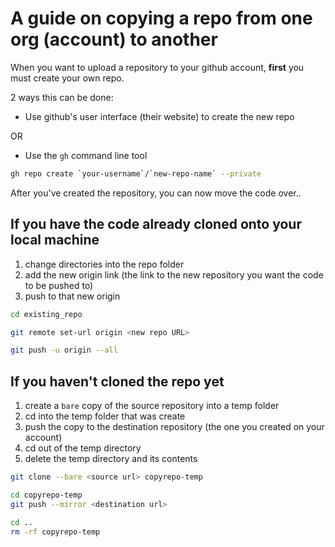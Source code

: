 # A guide on copying a repo from one org (account) to another

When you want to upload a repository to your github account, **first** you must create your own repo.

2 ways this can be done:

- Use github's user interface (their website) to create the new repo

OR

- Use the `gh` command line tool

```sh
gh repo create `your-username`/`new-repo-name` --private
```

After you've created the repository, you can now move the code over..

## If you have the code already cloned onto your local machine

1. change directories into the repo folder
2. add the new origin link (the link to the new repository you want the code to be pushed to)
3. push to that new origin

```sh
cd existing_repo

git remote set-url origin <new repo URL>

git push -u origin --all
```

## If you haven't cloned the repo yet

1. create a `bare` copy of the source repository into a temp folder
2. cd into the temp folder that was create
3. push the copy to the destination repository (the one you created on your account)
4. cd out of the temp directory
5. delete the temp directory and its contents

```sh
git clone --bare <source url> copyrepo-temp

cd copyrepo-temp
git push --mirror <destination url>

cd ..
rm -rf copyrepo-temp
```
